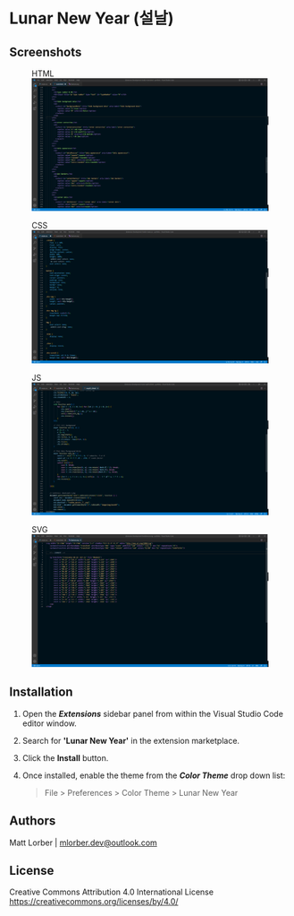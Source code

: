 # Lunar New Year (설날)

## Screenshots

<figure>
<figcaption>HTML</figcaption>
<img src="./html.png" alt="html screenshot"/>
</figure>
<figure>
<figcaption>CSS</figcaption>
<img src="css.png" alt="css screenshot"/>
</figure>
<figure>
<figcaption>JS</figcaption>
<img src="js.png" alt="js screenshot"/>
</figure>
<figure>
<figcaption>SVG</figcaption>
<img src="svg.png" alt="js screenshot"/>
</figure>

## Installation
1. Open the ***Extensions*** sidebar panel from within the Visual Studio Code editor window.

2. Search for **'Lunar New Year'** in the extension marketplace.

3. Click the **Install** button.

3. Once installed, enable the theme from the ***Color Theme*** drop down list:

    > File > Preferences > Color Theme > Lunar New Year

## Authors

Matt Lorber | mlorber.dev@outlook.com

## License
Creative Commons Attribution 4.0 International License https://creativecommons.org/licenses/by/4.0/

